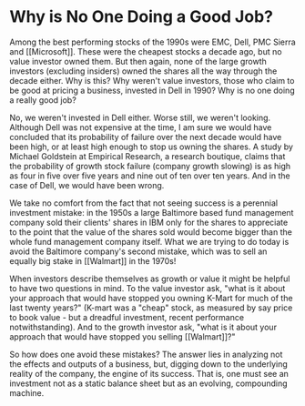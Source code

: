 # Why is No One Doing a Good Job?

Among the best performing stocks of the 1990s were EMC, Dell, PMC Sierra and [[Microsoft]]. These were the cheapest stocks a decade ago, but no value investor owned them. But then again, none of the large growth investors (excluding insiders) owned the shares all the way through the decade either. Why is this? Why weren't value investors, those who claim to be good at pricing a business, invested in Dell in 1990? Why is no one doing a really good job?

No, we weren't invested in Dell either. Worse still, we weren't looking. Although Dell was not expensive at the time, I am sure we would have concluded that its probability of failure over the next decade would have been high, or at least high enough to stop us owning the shares. A study by Michael Goldstein at Empirical Research, a research boutique, claims that the probability of growth stock failure (company growth slowing) is as high as four in five over five years and nine out of ten over ten years. And in the case of Dell, we would have been wrong.

We take no comfort from the fact that not seeing success is a perennial investment mistake: in the 1950s a large Baltimore based fund management company sold their clients' shares in IBM only for the shares to appreciate to the point that the value of the shares sold would become bigger than the whole fund management company itself. What we are trying to do today is avoid the Baltimore company's second mistake, which was to sell an equally big stake in [[Walmart]] in the 1970s!

When investors describe themselves as growth or value it might be helpful to have two questions in mind. To the value investor ask, "what is it about your approach that would have stopped you owning K-Mart for much of the last twenty years?" (K-mart was a "cheap" stock, as measured by say price to book value - but a dreadful investment, recent performance notwithstanding). And to the growth investor ask, "what is it about your approach that would have stopped you selling [[Walmart]]?"

So how does one avoid these mistakes? The answer lies in analyzing not the effects and outputs of a business, but, digging down to the underlying reality of the company, the engine of its success. That is, one must see an investment not as a static balance sheet but as an evolving, compounding machine.

